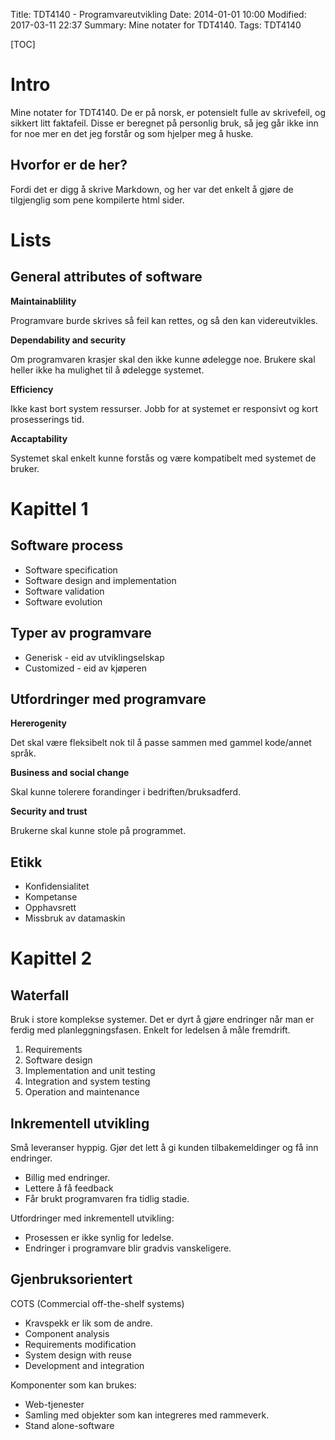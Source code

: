 Title: TDT4140 - Programvareutvikling
Date: 2014-01-01 10:00
Modified: 2017-03-11 22:37
Summary: Mine notater for TDT4140.
Tags: TDT4140

[TOC]

# Intro
Mine notater for TDT4140.
De er på norsk, er potensielt fulle av skrivefeil, og sikkert litt faktafeil.
Disse er beregnet på personlig bruk, så jeg går ikke inn for noe mer en det jeg forstår og som hjelper meg å huske.

## Hvorfor er de her?
Fordi det er digg å skrive Markdown, og her var det enkelt å gjøre de tilgjenglig som pene kompilerte html sider.

# Lists

## General attributes of software

**Maintainablility**

Programvare burde skrives så feil kan rettes, og så den kan videreutvikles.

**Dependability and security**

Om programvaren krasjer skal den ikke kunne ødelegge noe. Brukere skal heller ikke ha mulighet til å ødelegge systemet.

**Efficiency**

Ikke kast bort system ressurser. Jobb for at systemet er responsivt og kort prosesserings tid.

**Accaptability**

Systemet skal enkelt kunne forstås og være kompatibelt med systemet de bruker.

# Kapittel 1

## Software process
* Software specification
* Software design and implementation
* Software validation
* Software evolution


## Typer av programvare
* Generisk - eid av utviklingselskap
* Customized - eid av kjøperen

## Utfordringer med programvare

**Hererogenity**

Det skal være fleksibelt nok til å passe sammen med gammel kode/annet språk.

**Business and social change**

Skal kunne tolerere forandinger i bedriften/bruksadferd.

**Security and trust**

Brukerne skal kunne stole på programmet.

## Etikk
* Konfidensialitet
* Kompetanse
* Opphavsrett
* Missbruk av datamaskin

# Kapittel 2

## Waterfall
Bruk i store komplekse systemer.
Det er dyrt å gjøre endringer når man er ferdig med planleggningsfasen. Enkelt for ledelsen å måle fremdrift.
1. Requirements
2. Software design
3. Implementation and unit testing
4. Integration and system testing
5. Operation and maintenance

## Inkrementell utvikling
Små leveranser hyppig. Gjør det lett å gi kunden tilbakemeldinger og få inn endringer.
* Billig med endringer.
* Lettere å få feedback
* Får brukt programvaren fra tidlig stadie.

Utfordringer med inkrementell utvikling:
* Prosessen er ikke synlig for ledelse.
* Endringer i programvare blir gradvis vanskeligere.

## Gjenbruksorientert
COTS (Commercial off-the-shelf systems)
* Kravspekk er lik som de andre.
* Component analysis
* Requirements modification
* System design with reuse
* Development and integration

Komponenter som kan brukes:
* Web-tjenester
* Samling med objekter som kan integreres med rammeverk.
* Stand alone-software
